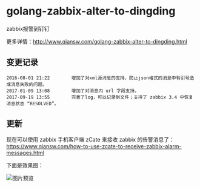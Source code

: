 # golang-zabbix-alter-to-dingding
zabbix报警到钉钉

更多详情：http://www.qiansw.com/golang-zabbix-alter-to-dingding.html


## 变更记录
	2016-08-01 21:22		增加了对xml源消息的支持，防止json格式的消息中有引号造成消息失败的问题。
	2017-01-09 13:08		增加了对消息内 url 字段支持。
	2017-09-19 13:55		完善了log，可以记录到文件；支持了 zabbix 3.4 中恢复消息状态 “RESOLVED”。

## 更新

现在可以使用 zabbix 手机客户端 zCate 来接收 zabbix 的告警消息了：https://www.qiansw.com/how-to-use-zcate-to-receive-zabbix-alarm-messages.html

下面是效果图：

![图片预览](https://cache.img.qiansw.com:1443/usr/uploads/2019/06/3437100109.jpg)
